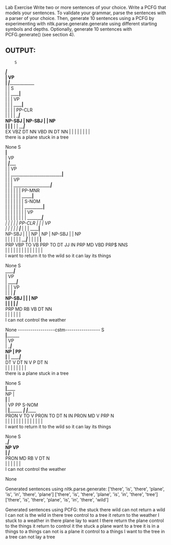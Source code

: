 Lab Exercise
Write two or more sentences of your choice.
Write a PCFG that models your sentences.
To validate your grammar, parse the sentences with a parser of your choice.
Then, generate 10 sentences using a PCFG by experimenting with nltk.parse.generate.generate using different starting symbols and depths. Optionally, generate 10 sentences with PCFG.generate() (see section 4).


OUTPUT:
----------------------------------
        S                                                
   _____|___                                              
  |         VP                                           
  |      ___|_________________                            
  |     |                     S                          
  |     |         ____________|________                   
  |     |        |                     VP                
  |     |        |             ________|____              
  |     |        |            |           PP-CLR         
  |     |        |            |     ________|_____        
NP-SBJ  |      NP-SBJ         |    |              NP     
  |     |    ____|______      |    |         _____|___    
  EX   VBZ  DT          NN   VBD   IN       DT        NN 
  |     |   |           |     |    |        |         |   
there   is  a         plane stuck  in       a        tree

None
             S                                                                            
   __________|__________                                                                   
  |                     VP                                                                
  |      _______________|__________________                                                
  |     |                                  VP                                             
  |     |     _____________________________|____                                           
  |     |    |                                  VP                                        
  |     |    |     _____________________________|___________                               
  |     |    |    |     |        |                        PP-MNR                          
  |     |    |    |     |        |               ___________|______                        
  |     |    |    |     |        |              |                S-NOM                    
  |     |    |    |     |        |              |     _____________|____                   
  |     |    |    |     |        |              |    |                  VP                
  |     |    |    |     |        |              |    |       ___________|___               
  |     |    |    |     |      PP-CLR           |    |      |               VP            
  |     |    |    |     |    ____|_____         |    |      |       ________|____          
NP-SBJ  |    |    |     NP  |          NP       |  NP-SBJ   |      |             NP       
  |     |    |    |     |   |     _____|___     |    |      |      |         ____|____     
 PRP   VBP   TO   VB   PRP  TO   DT        JJ   IN  PRP     MD    VBD      PRP$      NNS  
  |     |    |    |     |   |    |         |    |    |      |      |        |         |    
  I    want  to return  it  to  the       wild  so   it    can    lay      its      things

None
            S                         
   _________|_____                     
  |               VP                  
  |      _________|_____               
  |     |   |           VP            
  |     |   |      _____|___           
NP-SBJ  |   |     |         NP        
  |     |   |     |      ___|_____     
 PRP    MD  RB    VB    DT        NN  
  |     |   |     |     |         |    
  I    can not control the     weather

None
------------------cstm-----------------
                S                         
        ________|______________            
       |                       VP         
       |               ________|___        
       NP             |            PP     
   ____|________      |     _______|___    
  DT   V   DT   N     V    P       DT  N  
  |    |   |    |     |    |       |   |   
there  is  a  plane stuck  in      a  tree

None
                               S                                    
                 ______________|__________________                   
                NP                                |                 
  ______________|______________                   |                  
 |         VP                  PP               S-NOM               
 |     ____|__________      ___|___      _________|_____________     
PRON  V    TO   V    PRON  TO  DT  N    IN PRON   MD   V  PRP   N   
 |    |    |    |     |    |   |   |    |   |     |    |   |    |    
 I   want  to return  it   to the wild  so  it   can  lay its things

None
          S                     
  ________|_____                 
 NP             VP              
 |     _________|___________     
PRON  MD  RB    V     DT    N   
 |    |   |     |     |     |    
 I   can not control the weather

None

Generated sentences using nltk.parse.generate:
['there', 'is', 'there', 'plane', 'is', 'in', 'there', 'plane']
['there', 'is', 'there', 'plane', 'is', 'in', 'there', 'tree']
['there', 'is', 'there', 'plane', 'is', 'in', 'there', 'wild']

Generated sentences using PCFG:
the stuck there wild can not return a wild
I can not is the wild in there tree control to a tree
it return to the weather
I stuck to a weather in there plane lay to want I
there return the plane control to the things
it return to control it
the stuck a plane want to a tree
it is in a things to a things can not is a plane
it control to a things
I want to the tree in a tree can not lay a tree
